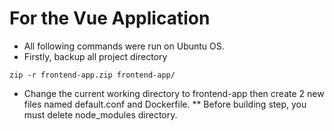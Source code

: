 # For the Vue Application

* All following commands were run on Ubuntu OS.
* Firstly, backup all project directory
```
zip -r frontend-app.zip frontend-app/
```
* Change the current working directory to frontend-app then create 2 new files named default.conf and Dockerfile.
** Before building step, you must delete node_modules directory.
